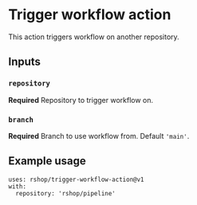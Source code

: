 # Trigger workflow action

This action triggers workflow on another repository.

## Inputs

### `repository`

**Required** Repository to trigger workflow on.

### `branch`

**Required** Branch to use workflow from. Default `'main'`.

## Example usage

```
uses: rshop/trigger-workflow-action@v1
with:
  repository: 'rshop/pipeline'
```
